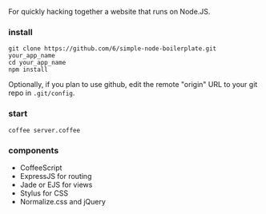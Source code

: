 For quickly hacking together a website that runs on Node.JS.

### install

    git clone https://github.com/6/simple-node-boilerplate.git your_app_name
    cd your_app_name
    npm install

Optionally, if you plan to use github, edit the remote "origin" URL to your git repo in `.git/config`.

### start

    coffee server.coffee
    
### components

* CoffeeScript
* ExpressJS for routing
* Jade or EJS for views
* Stylus for CSS
* Normalize.css and jQuery
